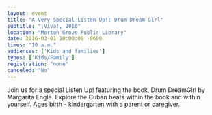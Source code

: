 ```yaml
---
layout: event
title: "A Very Special Listen Up!: Drum Dream Girl"
subtitle: "¡Viva!, 2016"
location: "Morton Grove Public Library"
date: 2016-03-01 10:00:00 -0600
times: "10 a.m."
audiences: ['Kids and families']
types: ['Kids/Family']
registration: "none"
canceled: "No"
---
```

Join us for a special Listen Up! featuring the book, Drum DreamGirl by Margarita Engle. Explore the Cuban beats within the book and within yourself. Ages birth - kindergarten with a parent or caregiver.
